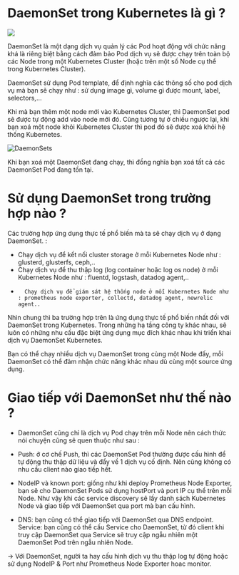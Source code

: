 # DaemonSet trong Kubernetes là gì ?
![](images/DaemonSets2.png)

DaemonSet là một dạng dịch vụ quản lý các Pod hoạt động với chức năng khá là riêng biệt bằng cách đảm bảo Pod dịch vụ sẽ được chạy trên toàn bộ các Node trong một Kubernetes Cluster (hoặc trên một số Node cụ thể trong Kubernetes Cluster).

DaemonSet sử dụng Pod template, để định nghĩa các thông số cho pod dịch vụ mà bạn sẽ chạy như : sử dụng image gì, volume gì được mount, label, selectors,…

Khi mà bạn thêm một node mới vào Kubernetes Cluster, thì DaemonSet pod sẽ được tự động add vào node mới đó. Cũng tương tự ở chiều ngược lại, khi bạn xoá một node khỏi Kubernetes Cluster thì pod đó sẽ được xoá khỏi hệ thống Kubernetes.

![DaemonSets](images/DaemonSets.png)

Khi bạn xoá một DaemonSet đang chạy, thì đồng nghĩa bạn xoá tất cả các DaemonSet Pod đang tồn tại.

# Sử dụng DaemonSet trong trường hợp nào ?
Các trường hợp ứng dụng thực tế phổ biến mà ta sẽ chạy dịch vụ ở dạng DaemonSet. :
 - Chạy dịch vụ để kết nối cluster storage ở mỗi Kubernetes Node như : glusterd, glusterfs, ceph,..
 -    Chạy dịch vụ để thu thập log (log container hoặc log os node) ở mỗi Kubernetes Node như : fluentd, logstash, datadog agent,..
 -       Chạy dịch vụ để giám sát hệ thống node ở mỗi Kubernetes Node như : prometheus node exporter, collectd, datadog agent, newrelic agent..

Nhìn chung thì ba trường hợp trên là ứng dụng thực tế phổ biến nhất đối với DaemonSet trong Kubernetes. Trong những hạ tầng công ty khác nhau, sẽ luôn có những nhu cầu đặc biệt ứng dụng mục đích khác nhau khi triển khai dịch vụ DaemonSet Kubernetes.

Bạn có thể chạy nhiều dịch vụ DaemonSet trong cùng một Node đấy, mỗi DaemonSet có thể đảm nhận chức năng khác nhau dù cùng một source ứng dụng.

# Giao tiếp với DaemonSet như thế nào ?
* DaemonSet cũng chỉ là dịch vụ Pod chạy trên mỗi Node nên cách thức nói chuyện cũng sẽ quen thuộc như sau :
 - Push: ở cơ chế Push, thì các DaemonSet Pod thường được cấu hình để tự động thu thập dữ liệu và đẩy về 1 dịch vụ cố định. Nên cũng không có nhu cầu client nào giao tiếp hết.

  - NodeIP và known port: giống như khi deploy Prometheus Node Exporter, bạn sẽ cho DaemonSet Pods sử dụng hostPort và port IP cụ thể trên mỗi Node. Như vậy khi các service discovery sẽ lấy danh sách Kubernetes Node và giao tiếp với DaemonSet qua port mà bạn cấu hình.
  - DNS: bạn cũng có thể giao tiếp với DaemonSet qua DNS endpoint.
    Service: bạn cũng có thể cấu Service cho DaemonSet, từ đó client khi truy cập DaemonSet qua Service sẽ truy cập ngẫu nhiên một DaemonSet Pod trên ngẫu nhiên Node.

-> Với DaemonSet, người ta hay cấu hình dịch vụ thu thập log tự động hoặc sử dụng NodeIP & Port như Prometheus Node Exporter hoac monitor.
